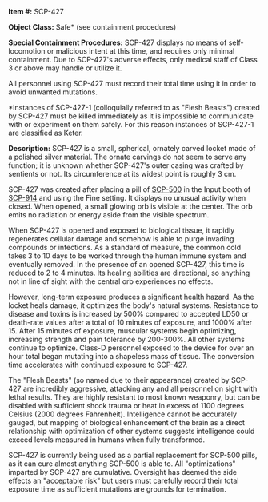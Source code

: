 **Item #:** SCP-427

**Object Class:** Safe\* (see containment procedures)

**Special Containment Procedures:** SCP-427 displays no means of self-locomotion or malicious intent at this time, and requires only minimal containment. Due to SCP-427's adverse effects, only medical staff of Class 3 or above may handle or utilize it.

All personnel using SCP-427 must record their total time using it in order to avoid unwanted mutations.

\*Instances of SCP-427-1 (colloquially referred to as "Flesh Beasts") created by SCP-427 must be killed immediately as it is impossible to communicate with or experiment on them safely. For this reason instances of SCP-427-1 are classified as Keter.

**Description:** SCP-427 is a small, spherical, ornately carved locket made of a polished silver material. The ornate carvings do not seem to serve any function; it is unknown whether SCP-427's outer casing was crafted by sentients or not. Its circumference at its widest point is roughly 3 cm.

SCP-427 was created after placing a pill of [SCP-500](/scp-500) in the Input booth of [SCP-914](/scp-914) and using the Fine setting. It displays no unusual activity when closed. When opened, a small glowing orb is visible at the center. The orb emits no radiation or energy aside from the visible spectrum.

When SCP-427 is opened and exposed to biological tissue, it rapidly regenerates cellular damage and somehow is able to purge invading compounds or infections. As a standard of measure, the common cold takes 3 to 10 days to be worked through the human immune system and eventually removed. In the presence of an opened SCP-427, this time is reduced to 2 to 4 minutes. Its healing abilities are directional, so anything not in line of sight with the central orb experiences no effects.

However, long-term exposure produces a significant health hazard. As the locket heals damage, it optimizes the body's natural systems. Resistance to disease and toxins is increased by 500% compared to accepted LD50 or death-rate values after a total of 10 minutes of exposure, and 1000% after 15. After 15 minutes of exposure, muscular systems begin optimizing, increasing strength and pain tolerance by 200-300%. All other systems continue to optimize. Class-D personnel exposed to the device for over an hour total began mutating into a shapeless mass of tissue. The conversion time accelerates with continued exposure to SCP-427.

The "Flesh Beasts" (so named due to their appearance) created by SCP-427 are incredibly aggressive, attacking any and all personnel on sight with lethal results. They are highly resistant to most known weaponry, but can be disabled with sufficient shock trauma or heat in excess of 1100 degrees Celsius (2000 degrees Fahrenheit). Intelligence cannot be accurately gauged, but mapping of biological enhancement of the brain as a direct relationship with optimization of other systems suggests intelligence could exceed levels measured in humans when fully transformed.

SCP-427 is currently being used as a partial replacement for SCP-500 pills, as it can cure almost anything SCP-500 is able to. All "optimizations" imparted by SCP-427 are cumulative. Oversight has deemed the side effects an "acceptable risk" but users must carefully record their total exposure time as sufficient mutations are grounds for termination.